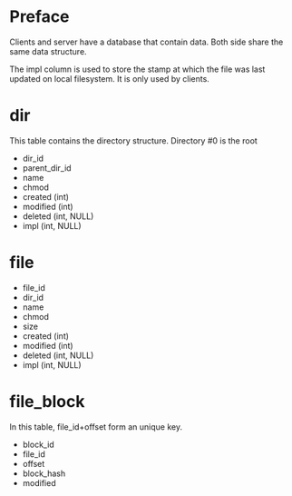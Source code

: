 # Preface

Clients and server have a database that contain data. Both side share the same
data structure.

The impl column is used to store the stamp at which the file was last updated
on local filesystem. It is only used by clients.

# dir

This table contains the directory structure. Directory #0 is the root

* dir_id
* parent_dir_id
* name
* chmod
* created (int)
* modified (int)
* deleted (int, NULL)
* impl (int, NULL)

# file

* file_id
* dir_id
* name
* chmod
* size
* created (int)
* modified (int)
* deleted (int, NULL)
* impl (int, NULL)

# file_block

In this table, file_id+offset form an unique key.

* block_id
* file_id
* offset
* block_hash
* modified

